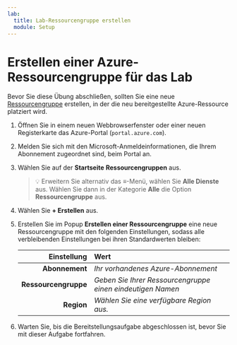 ```yaml
---
lab:
  title: Lab-Ressourcengruppe erstellen
  module: Setup
---
```


# Erstellen einer Azure-Ressourcengruppe für das Lab

Bevor Sie diese Übung abschließen, sollten Sie eine neue [Ressourcengruppe][docs.microsoft.com/azure/azure-resource-manager/management/manage-resource-groups-portal] erstellen, in der die neu bereitgestellte Azure-Ressource platziert wird.

1. Öffnen Sie in einem neuen Webbrowserfenster oder einer neuen Registerkarte das Azure-Portal (``portal.azure.com``).

1. Melden Sie sich mit den Microsoft-Anmeldeinformationen, die Ihrem Abonnement zugeordnet sind, beim Portal an.

1. Wählen Sie auf der **Startseite** **Ressourcengruppen** aus.

    > &#128161; Erweitern Sie alternativ das **&#8801;**-Menü, wählen Sie **Alle Dienste** aus. Wählen Sie dann in der Kategorie **Alle** die Option **Ressourcengruppe** aus.

1. Wählen Sie **+ Erstellen** aus.

1. Erstellen Sie im Popup **Erstellen einer Ressourcengruppe** eine neue Ressourcengruppe mit den folgenden Einstellungen, sodass alle verbleibenden Einstellungen bei ihren Standardwerten bleiben:

    | **Einstellung** | **Wert** |
    | ---: | :--- |
    | **Abonnement** | *Ihr vorhandenes Azure-Abonnement* |
    | **Ressourcengruppe** | *Geben Sie Ihrer Ressourcengruppe einen eindeutigen Namen* |
    | **Region** | *Wählen Sie eine verfügbare Region aus.* |

1. Warten Sie, bis die Bereitstellungsaufgabe abgeschlossen ist, bevor Sie mit dieser Aufgabe fortfahren.

[docs.microsoft.com/azure/azure-resource-manager/management/manage-resource-groups-portal]: https://docs.microsoft.com/azure/azure-resource-manager/management/manage-resource-groups-portal
